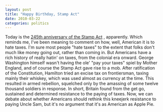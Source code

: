 ```yaml
---
layout: post
title: "Happy Birthday, Stamp Act"
date: 2010-03-22
categories: politics
---
```


Today is the [245th anniversary of the Stamp
Act](http://www.transterrestrial.com/?p=25445) , apparently. Which reminds me,
I've been meaning to comment on how, well, American it is to hate taxes. I'm
sure most people "hate taxes" to the extent that folks don't much like money
going out, rather than coming in. But Americans have a rich history of really
hatin' on taxes, from the colonial era onward. George Washington himself wasn't
having the ole' "pay your taxes" spiel by Mother England, and of course the
Stamp Act gave rise to a mob. After ratification of the Constitution, Hamilton
tried an excise tax on frontiersman, taxing mainly their whiskey, which was used
almost as currency at the time. This resulted in armed rebellion, squelched
only by the amassing of some twelve thousand soldiers in response. In short,
Britain found from the get go, sustained and determined resistance to the paying
of taxes. Now, we can debate about whether Americans should rethink this
kneejerk resistance to paying Uncle Sam, but it's no argument that it's as
American as Apple
Pie.